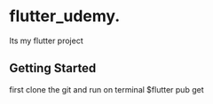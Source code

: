 # flutter_udemy.
Its my flutter project 

## Getting Started

first clone the git
and 
run on terminal
$flutter pub get
